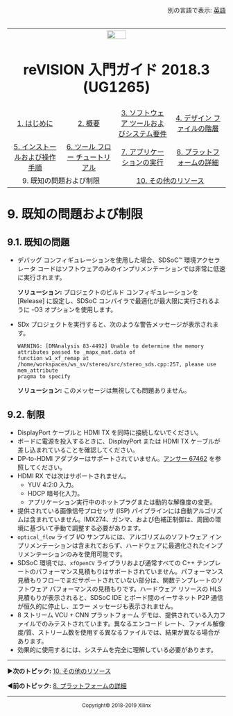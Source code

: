 <p align="right">
            別の言語で表示: <a href="../../Docs/known-issues-limitations.md">英語</a>    <table style="width:100%"><table style="width:100%">
  <tr>

<th width="100%" colspan="6"><img src="https://www.xilinx.com/content/dam/xilinx/imgs/press/media-kits/corporate/xilinx-logo.png" width="30%"/><h1>reVISION 入門ガイド 2018.3 (UG1265)</h1>
</th>

  </tr>
  <tr>
    <td width="17%" align="center"><a href="../README.md">1. はじめに</a></td>
    <td width="16%" align="center"><a href="overview.md">2. 概要</a></td>
    <td width="17%" align="center"><a href="software-tools-system-requirements.md">3. ソフトウェア ツールおよびシステム要件</a></td>
    <td width="17%" align="center"><a href="design-file-hierarchy.md">4. デザイン ファイルの階層</a></td>
</tr>
<tr>
    <td width="17%" align="center"><a href="operating-instructions.md">5. インストールおよび操作手順</a></td>
    <td width="16%" align="center"><a href="tool-flow-tutorials.md">6. ツール フロー チュートリアル</a></td>
    <td width="17%" align="center"><a href="run-application.md">7. アプリケーションの実行</a></td>
    <td width="17%" align="center"><a href="platform-details.md">8. プラットフォームの詳細</a></td>    
  </tr>
<tr>
    <td width="17%" align="center" colspan="2">9. 既知の問題および制限</td>
    <td width="16%" align="center" colspan="2"><a href="additional-references.md">10. その他のリソース</a></td>
</tr>
</table>

# 9. 既知の問題および制限

## 9.1. 既知の問題

* デバッグ コンフィギュレーションを使用した場合、SDSoC™ 環境アクセラレータ コードはソフトウェアのみのインプリメンテーションでは非常に低速に実行されます。

  **ソリューション:** プロジェクトのビルド コンフィギュレーションを [Release] に設定し、SDSoC コンパイラで最適化が最大限に実行されるように -O3 オプションを使用します。

* SDx プロジェクトを実行すると、次のような警告メッセージが表示されます。

  ```
  WARNING: [DMAnalysis 83-4492] Unable to determine the memory attributes passed to _mapx_mat.data of 
  function w1_xf_remap at /home/workspaces/ws_sv/stereo/src/stereo_sds.cpp:257, please use mem_attribute
  pragma to specify
  ```

  **ソリューション:** このメッセージは無視しても問題ありません。

## 9.2. 制限

* DisplayPort ケーブルと HDMI TX を同時に接続しないでください。
* ボードに電源を投入するときに、DisplayPort または HDMI TX ケーブルが差し込まれていることを確認してください。
* DP-to-HDMI アダプターはサポートされていません。[アンサー 67462](https://japan.xilinx.com/support/answers/67462.html) を参照してください。
* HDMI RX では次はサポートされません。
  * YUV 4:2:0 入力。
  * HDCP 暗号化入力。
  * アプリケーション実行中のホットプラグまたは動的な解像度の変更。
* 提供されている画像信号プロセッサ (ISP) パイプラインには自動アルゴリズムは含まれていません。IMX274、ガンマ、および色補正制御は、周囲の環境に基づいて手動で調整する必要があります。
* `optical_flow` ライブ I/O サンプルには、アルゴリズムのソフトウェア インプリメンテーションは含まれておらず、ハードウェアに最適化されたインプリメンテーションのみを使用可能です。
* SDSoC 環境では、`xfOpenCV` ライブラリおよび通常すべての C++ テンプレートのパフォーマンス見積もりはサポートされていません。パフォーマンス見積もりフローでまだサポートされていない部分は、関数テンプレートのソフトウェア パフォーマンスの見積もりです。ハードウェア リソースの HLS 見積もりが表示されると、SDSoC IDE とボード間のイーサネット P2P 通信が恒久的に停止し、エラー メッセージも表示されません。
* 8 ストリーム VCU + CNN プラットフォーム デモは、提供されている入力ファイルでのみテストされています。異なるエンコード レート、ファイル解像度/質、ストリーム数を使用する異なるファイルでは、結果が異なる場合があります。
* 効果的に使用するには、システムを完全に理解している必要があります。

<hr/>

:arrow_forward:**次のトピック:** [10. その他のリソース](additional-references.md)

:arrow_backward:**前のトピック:** [8. プラットフォームの詳細](platform-details.md)
<hr/>
<p align="center"><sup>Copyright&copy; 2018-2019 Xilinx</sup></p>
